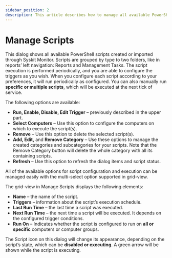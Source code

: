 ```yaml
---
sidebar_position: 2
description: This article describes how to manage all available PowerShell scripts that are created or imported through Syskit Monitor.
---
```


# Manage Scripts

This dialog shows all available PowerShell scripts created or imported through Syskit Monitor. Scripts are grouped by type to two folders, like in reports’ left navigation: Reports and Management Tasks. The script execution is performed periodically, and you are able to configure the triggers as you wish. When you configure each script according to your preferences, it will run periodically as configured. You can also manually run **specific or multiple scripts**, which will be executed at the next tick of service.

The following options are available:

* **Run, Enable, Disable, Edit Trigger** – previously described in the upper part.
* **Select Computers** – Use this option to configure the computers on which to execute the script\(s\).
* **Remove** – Use this option to delete the selected script\(s\).
* **Add, Edit,** and **Remove Category** – Use these options to manage the created categories and subcategories for your scripts. Note that the Remove Category button will delete the whole category with all its containing scripts.
* **Refresh** – Use this option to refresh the dialog items and script status.

All of the available options for script configuration and execution can be managed easily with the multi-select option supported in grid-view.

The grid-view in Manage Scripts displays the following elements:

* **Name** – the name of the script.
* **Triggers** – information about the script’s execution schedule.
* **Last Run Time** – the last time a script was executed.
* **Next Run Time** – the next time a script will be executed. It depends on the configured trigger conditions.
* **Run On** – Indicates whether the script is configured to run on **all or specific** computers or computer groups.

The Script icon on this dialog will change its appearance, depending on the script’s state, which can be **disabled or executing**. A green arrow will be shown while the script is executing.

